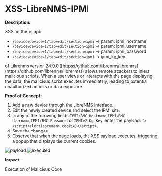 # XSS-LibreNMS-IPMI


**Description:**


XSS on the lis api:
- `/device/device=1/tab=edit/section=ipmi` -> param: ipmi_hostname
- `/device/device=1/tab=edit/section=ipmi` -> param: ipmi_username
- `/device/device=1/tab=edit/section=ipmi` -> param: ipmi_password
- `/device/device=1/tab=edit/section=ipmi` -> ipmi_kg_key


of Librenms version 24.9.0 ([https://github.com/librenms/librenms](https://github.com/librenms/librenms)) allows remote attackers to inject malicious scripts. When a user views or interacts with the page displaying the data, the malicious script executes immediately, leading to potential unauthorized actions or data exposure


**Proof of Concept:**
1. Add a new device through the LibreNMS interface.
2. Edit the newly created device and select the IPMI site.
3. In any of the following fields:`IPMI/BMC Hostname`,`IPMI/BMC Username`,`IPMI/BMC Password` or `IPMIv2 Kg Key`, enter the payload: `"><script>alert(document.cookie)</script>`.
4. Save the changes.
5. Observe that when the page loads, the XSS payload executes, triggering a popup that displays the current cookies.



![payload](https://github.com/user-attachments/assets/a3aaf5fc-ed97-4c76-8025-52fdcd6f90a3)
![executed](https://github.com/user-attachments/assets/bf91bd05-a1d2-4441-961a-94ab254e29a5)


**Impact:**

Execution of Malicious Code
